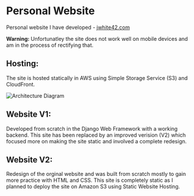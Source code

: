 # Personal Website

Personal website I have developed - [jwhite42.com](http://jwhite42.com)

**Warning:** Unfortunatley the site does not work well on mobile devices and am in the process of rectifying that.

## Hosting:
The site is hosted statically in AWS using Simple Storage Service (S3) and CloudFront.

![Architecture Diagram](https://github.com/ClassicSmej/Website/blob/main/Non-Site%20Files/Architecture%20Diagram.png)

## Website V1:
Developed from scratch in the Django Web Framework with a working backend. This site has been replaced by an improved verision (V2) which focused more on making the site static and involved a complete redesign.

## Website V2:
Redesign of the orginal website and was built from scratch mostly to gain more practice with HTML and CSS. This site is completely static as I planned to deploy the site on Amazon S3 using Static Website Hosting.
